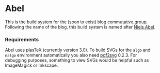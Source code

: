 # Abel

This is the build system for the (soon to exist) blog commutative.group.
Following the name of the blog, this build system is named after [Niels Abel](https://en.wikipedia.org/wiki/Niels_Henrik_Abel).

### Requirements

Abel uses [plasTeX](https://github.com/plastex/plastex) (currently version 3.0). To build SVGs for the `algo` and `nalgo` environment automatically you also need [pdf2svg](https://github.com/dawbarton/pdf2svg) 0.2.3. For debugging purposes, something to view SVGs would be helpful such as ImageMagick or Inkscape.
